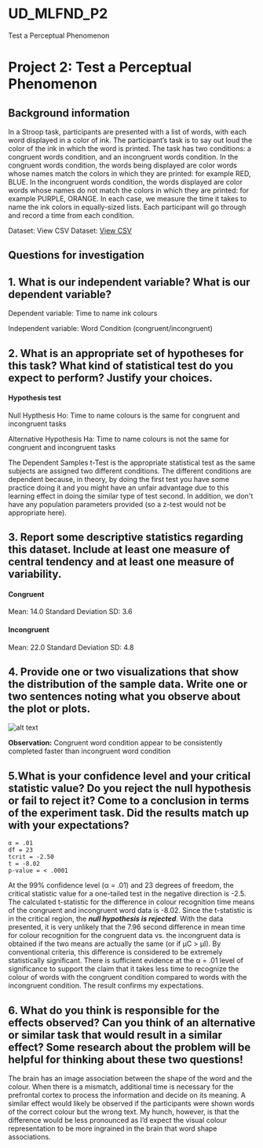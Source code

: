 # UD_MLFND_P2
Test a Perceptual Phenomenon

# Project 2: Test a Perceptual Phenomenon 
## Background information
In a Stroop task, participants are presented with a list of words, with each word displayed in a color of ink. The participant’s task is to say out loud the color of the ink in which the word is printed. The task has two conditions: a congruent words condition, and an incongruent words condition. In the congruent words condition, the words being displayed are color words whose names match the colors in which they are printed: for example RED, BLUE. In the incongruent words condition, the words displayed are color words whose names do not match the colors in which they are printed: for example PURPLE, ORANGE. In each case, we measure the time it takes to name the ink colors in equally-sized lists. Each participant will go through and record a time from each condition.

Dataset: View CSV
Dataset: <a href="https://github.com/raghunandepu/UD_MLFND_P2/blob/master/stroopdata.csv">View CSV</a>

## Questions for investigation

## 1. What is our independent variable? What is our dependent variable? 
 
Dependent variable: Time to name ink colours

Independent variable: Word Condition (congruent/incongruent)


## 2. What is an appropriate set of hypotheses for this task? What kind of statistical test do you expect to perform? Justify your choices.

#### Hypothesis test
Null Hypthesis Ho: Time to name colours is the same for congruent and incongruent tasks

Alternative Hypothesis Ha: Time to name colours is not the same for congruent and incongruent tasks

The Dependent Samples t-Test is the appropriate statistical test as the same subjects are assigned two different conditions. The different conditions are dependent because, in theory, by doing the first test you have some practice doing it and you might have an unfair advantage due to this learning effect in doing the similar type of test second. In addition, we don't have any population parameters provided (so a z-test would not be appropriate here).

## 3. Report some descriptive statistics regarding this dataset. Include at least one measure of central tendency and at least one measure of variability.
#### Congruent
Mean: 14.0
Standard Deviation SD: 3.6
#### Incongruent
Mean: 22.0
Standard Deviation SD: 4.8

## 4. Provide one or two visualizations that show the distribution of the sample data. Write one or two sentences noting what you observe about the plot or plots.

![alt text](https://github.com/raghunandepu/UD_MLFND_P2/blob/master/Completion-plot.PNG)

**Observation:** Congruent word condition appear to be consistently completed faster than incongruent  word condition


## 5.What is your confidence level and your critical statistic value? Do you reject the null hypothesis or fail to reject it? Come to a conclusion in terms of the experiment task. Did the results match up with your expectations?

```
α = .01 
df = 23 
tcrit = -2.50 
t = -8.02 
p-value = < .0001 
```

At the 99% confidence level (α = .01) and 23 degrees of freedom, the critical statistic value for a one-tailed test in the negative direction is -2.5. The calculated t-statistic for the difference in colour recognition time means of the congruent and incongruent word data is -8.02. Since the t-statistic is in the critical region, the ***null hypothesis is rejected***. With the data presented, it is very unlikely that the 7.96 second difference in mean time for colour recognition for the congruent data vs. the incongruent data is obtained if the two means are actually the same (or if μC > μI). By conventional criteria, this difference is considered to be extremely statistically significant. 
There is sufficient evidence at the α = .01 level of significance to support the claim that it takes less time to recognize the colour of words with the congruent condition compared to words with the incongruent condition. The result confirms my expectations.

## 6. What do you think is responsible for the effects observed? Can you think of an alternative or similar task that would result in a similar effect? Some research about the problem will be helpful for thinking about these two questions!

The brain has an image association between the shape of the word and the colour. When there is a mismatch, additional time is necessary for the prefrontal cortex to process the information and decide on its meaning.
A similar effect would likely be observed if the participants were shown words of the correct colour but the wrong text. My hunch, however, is that the difference would be less pronounced as I’d expect the visual colour representation to be more ingrained in the brain that word shape associations.
